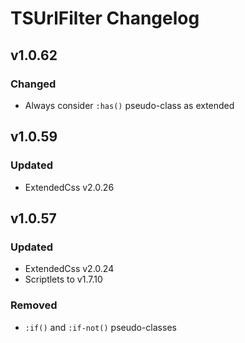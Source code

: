 # TSUrlFilter Changelog


## v1.0.62

### Changed

* Always consider `:has()` pseudo-class as extended



## v1.0.59

### Updated

* ExtendedCss v2.0.26



## v1.0.57

### Updated

* ExtendedCss v2.0.24
* Scriptlets to v1.7.10

### Removed

* `:if()` and `:if-not()` pseudo-classes
